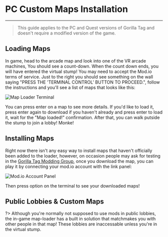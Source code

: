 # PC Custom Maps Installation
---
>
> This guide applies to the PC and Quest versions of Gorilla Tag and doesn't require a modified version of the game.  

## Loading Maps
In game, head to the arcade map and look into one of the VR arcade machines, You should see a count-down. When the count down ends, you will have entered the virtual stump! You may need to accept the Mod.io terms of service. Just to the right you should see something on the wall saying "PRESS THE 'TERMINAL CONTROL' BUTTON TO PROCEED.", follow the instructions and you'll see a list of maps that looks like this:

![Map Loader Terminal](../docs/files/maploaderterminal.png)

You can press enter on a map to see more details. If you'd like to load it, press enter again to download if you haven't already and press enter to load it, wait for the "Map loaded!" confirmation. After that, you can walk putside the stump to join a lobby! Monke!

## Installing Maps

Right now there isn't any easy way to install maps that haven't officially been added to the loader, however, on occasion people may ask for testing in the [Gorilla Tag Modding Group](https://discord.gg/b2MhDBAzTv), once you download the map, you can play it by connecting your mod.io account with the link panel:

![Mod.io Account Panel](../docs/files/modioaccountpanel.png)

Then press option on the terminal to see your downloaded maps!

## Public Lobbies & Custom Maps

?> Although you're normally not supposed to use mods in public lobbies, the in-game map-loader has a built in solution that matchmakes you with other people in that map! These lobbies are inaccessable unless you're in the virtual stump.